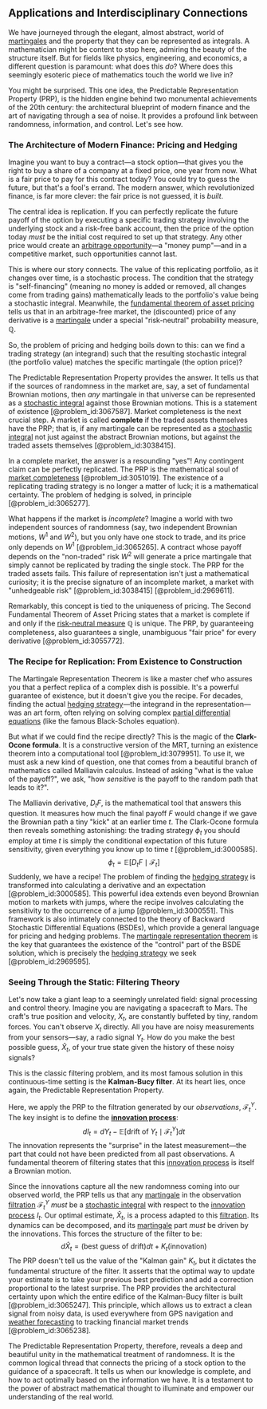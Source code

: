 ## Applications and Interdisciplinary Connections

We have journeyed through the elegant, almost abstract, world of [martingales](@article_id:267285) and the property that they can be represented as integrals. A mathematician might be content to stop here, admiring the beauty of the structure itself. But for fields like physics, engineering, and economics, a different question is paramount: what does this *do*? Where does this seemingly esoteric piece of mathematics touch the world we live in?

You might be surprised. This one idea, the Predictable Representation Property (PRP), is the hidden engine behind two monumental achievements of the 20th century: the architectural blueprint of modern finance and the art of navigating through a sea of noise. It provides a profound link between randomness, information, and control. Let's see how.

### The Architecture of Modern Finance: Pricing and Hedging

Imagine you want to buy a contract—a stock option—that gives you the right to buy a share of a company at a fixed price, one year from now. What is a fair price to pay for this contract today? You could try to guess the future, but that's a fool's errand. The modern answer, which revolutionized finance, is far more clever: the fair price is not guessed, it is *built*.

The central idea is replication. If you can perfectly replicate the future payoff of the option by executing a specific trading strategy involving the underlying stock and a risk-free bank account, then the price of the option today *must* be the initial cost required to set up that strategy. Any other price would create an [arbitrage opportunity](@article_id:633871)—a "money pump"—and in a competitive market, such opportunities cannot last.

This is where our story connects. The value of this replicating portfolio, as it changes over time, is a stochastic process. The condition that the strategy is "self-financing" (meaning no money is added or removed, all changes come from trading gains) mathematically leads to the portfolio's value being a stochastic integral. Meanwhile, the [fundamental theorem of asset pricing](@article_id:635698) tells us that in an arbitrage-free market, the (discounted) price of any derivative is a [martingale](@article_id:145542) under a special "risk-neutral" probability measure, $\mathbb{Q}$.

So, the problem of pricing and hedging boils down to this: can we find a trading strategy (an integrand) such that the resulting stochastic integral (the portfolio value) matches the specific martingale (the option price)?

The Predictable Representation Property provides the answer. It tells us that if the sources of randomness in the market are, say, a set of fundamental Brownian motions, then *any* martingale in that universe can be represented as a [stochastic integral](@article_id:194593) against those Brownian motions. This is a statement of existence [@problem_id:3067587]. Market completeness is the next crucial step. A market is called **complete** if the traded assets themselves have the PRP; that is, if any martingale can be represented as a [stochastic integral](@article_id:194593) not just against the abstract Brownian motions, but against the traded assets themselves [@problem_id:3038415].

In a complete market, the answer is a resounding "yes"! Any contingent claim can be perfectly replicated. The PRP is the mathematical soul of [market completeness](@article_id:637130) [@problem_id:3051019]. The existence of a replicating trading strategy is no longer a matter of luck; it is a mathematical certainty. The problem of hedging is solved, in principle [@problem_id:3065277].

What happens if the market is *incomplete*? Imagine a world with two independent sources of randomness (say, two independent Brownian motions, $W^1$ and $W^2$), but you only have one stock to trade, and its price only depends on $W^1$ [@problem_id:3065265]. A contract whose payoff depends on the "non-traded" risk $W^2$ will generate a price martingale that simply cannot be replicated by trading the single stock. The PRP for the traded assets fails. This failure of representation isn't just a mathematical curiosity; it is the precise signature of an incomplete market, a market with "unhedgeable risk" [@problem_id:3038415] [@problem_id:2969611].

Remarkably, this concept is tied to the uniqueness of pricing. The Second Fundamental Theorem of Asset Pricing states that a market is complete if and only if the [risk-neutral measure](@article_id:146519) $\mathbb{Q}$ is unique. The PRP, by guaranteeing completeness, also guarantees a single, unambiguous "fair price" for every derivative [@problem_id:3055772].

### The Recipe for Replication: From Existence to Construction

The Martingale Representation Theorem is like a master chef who assures you that a perfect replica of a complex dish is possible. It's a powerful guarantee of existence, but it doesn't give you the recipe. For decades, finding the actual [hedging strategy](@article_id:191774)—the integrand in the representation—was an art form, often relying on solving complex [partial differential equations](@article_id:142640) (like the famous Black-Scholes equation).

But what if we could find the recipe directly? This is the magic of the **Clark-Ocone formula**. It is a constructive version of the MRT, turning an existence theorem into a computational tool [@problem_id:3079951]. To use it, we must ask a new kind of question, one that comes from a beautiful branch of mathematics called Malliavin calculus. Instead of asking "what is the value of the payoff?", we ask, "how *sensitive* is the payoff to the random path that leads to it?".

The Malliavin derivative, $D_t F$, is the mathematical tool that answers this question. It measures how much the final payoff $F$ would change if we gave the Brownian path a tiny "kick" at an earlier time $t$. The Clark-Ocone formula then reveals something astonishing: the trading strategy $\phi_t$ you should employ at time $t$ is simply the conditional expectation of this future sensitivity, given everything you know up to time $t$ [@problem_id:3000585].
$$
\phi_t = \mathbb{E}[D_t F \mid \mathcal{F}_t]
$$
Suddenly, we have a recipe! The problem of finding the [hedging strategy](@article_id:191774) is transformed into calculating a derivative and an expectation [@problem_id:3000585]. This powerful idea extends even beyond Brownian motion to markets with jumps, where the recipe involves calculating the sensitivity to the occurrence of a jump [@problem_id:3000551]. This framework is also intimately connected to the theory of Backward Stochastic Differential Equations (BSDEs), which provide a general language for pricing and hedging problems. The [martingale representation theorem](@article_id:180357) is the key that guarantees the existence of the "control" part of the BSDE solution, which is precisely the [hedging strategy](@article_id:191774) we seek [@problem_id:2969595].

### Seeing Through the Static: Filtering Theory

Let's now take a giant leap to a seemingly unrelated field: signal processing and control theory. Imagine you are navigating a spacecraft to Mars. The craft's true position and velocity, $X_t$, are constantly buffeted by tiny, random forces. You can't observe $X_t$ directly. All you have are noisy measurements from your sensors—say, a radio signal $Y_t$. How do you make the best possible guess, $\hat{X}_t$, of your true state given the history of these noisy signals?

This is the classic filtering problem, and its most famous solution in this continuous-time setting is the **Kalman-Bucy filter**. At its heart lies, once again, the Predictable Representation Property.

Here, we apply the PRP to the filtration generated by our *observations*, $\mathcal{F}_t^Y$. The key insight is to define the **[innovation process](@article_id:193084)**:
$$
dI_t = dY_t - \mathbb{E}[\text{drift of } Y_t \mid \mathcal{F}_t^Y]dt
$$
The innovation represents the "surprise" in the latest measurement—the part that could not have been predicted from all past observations. A fundamental theorem of filtering states that this [innovation process](@article_id:193084) is itself a Brownian motion.

Since the innovations capture all the new randomness coming into our observed world, the PRP tells us that any [martingale](@article_id:145542) in the observation [filtration](@article_id:161519) $\mathcal{F}_t^Y$ *must* be a [stochastic integral](@article_id:194593) with respect to the [innovation process](@article_id:193084) $I_t$. Our optimal estimate, $\hat{X}_t$, is a process adapted to this [filtration](@article_id:161519). Its dynamics can be decomposed, and its [martingale](@article_id:145542) part *must* be driven by the innovations. This forces the structure of the filter to be:
$$
d\hat{X}_t = (\text{best guess of drift})dt + K_t (\text{innovation})
$$
The PRP doesn't tell us the value of the "Kalman gain" $K_t$, but it dictates the fundamental structure of the filter. It asserts that the optimal way to update your estimate is to take your previous best prediction and add a correction proportional to the latest surprise. The PRP provides the architectural certainty upon which the entire edifice of the Kalman-Bucy filter is built [@problem_id:3065247]. This principle, which allows us to extract a clean signal from noisy data, is used everywhere from GPS navigation and [weather forecasting](@article_id:269672) to tracking financial market trends [@problem_id:3065238].

The Predictable Representation Property, therefore, reveals a deep and beautiful unity in the mathematical treatment of randomness. It is the common logical thread that connects the pricing of a stock option to the guidance of a spacecraft. It tells us when our knowledge is complete, and how to act optimally based on the information we have. It is a testament to the power of abstract mathematical thought to illuminate and empower our understanding of the real world.